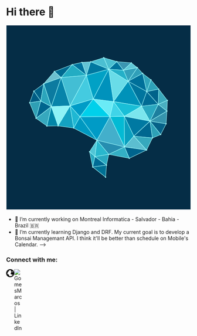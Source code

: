 # Hi there 👋

[<svg xmlns="http://www.w3.org/2000/svg" width="512" height="512" viewBox="0 0 135.467 135.467"><defs><linearGradient id="a"><stop offset="0" stop-color="#8af7eb"/><stop offset="1" stop-color="#8af7eb" stop-opacity="0"/></linearGradient></defs><path d="M.108.108h135.25v135.25H.109z" fill="#052d46" stroke="#f8f7f7" stroke-width=".21571207999999997"/><g class="brain" transform="translate(-22.475 -171.62) scale(1.08838)"><path d="M95.24 182.311l-5.499 5.143-3.31-7.791z" fill="#4bbfd1" stroke="#a7ffff" stroke-width=".265" stroke-linecap="round" stroke-linejoin="round"/><path d="M104.994 183.139l-5.262 4.966-4.493-5.794z" fill="#3b96b2" stroke="#a7ffff" stroke-width=".265" stroke-linecap="round" stroke-linejoin="round"/><path d="M77.563 182.43l-2.838 9.163-3.015-8.75z" fill="#64c4d5" stroke="#a7ffff" stroke-width=".265" stroke-linecap="round" stroke-linejoin="round"/><path d="M89.741 187.454l-12.178-5.025 8.869-2.766z" fill="#4bbfd2" stroke="#a7ffff" stroke-width=".265" stroke-linecap="round" stroke-linejoin="round"/><path d="M99.732 188.105l-9.99-.65 5.497-5.144z" fill="#00749d" stroke="#a7ffff" stroke-width=".265" stroke-linecap="round" stroke-linejoin="round"/><path d="M109.073 186.39l-9.341 1.715 5.262-4.966z" fill="#60c8d7" stroke="#a7ffff" stroke-width=".265" stroke-linecap="round" stroke-linejoin="round"/><path d="M65.207 184.321l-7.508 8.75-4.552-4.08z" fill="#006a91" stroke="#a7ffff" stroke-width=".265" stroke-linecap="round" stroke-linejoin="round"/><path d="M74.725 191.593l-9.518-7.272 6.503-1.478z" fill="#00739d" stroke="#a7ffff" stroke-width=".265" stroke-linecap="round" stroke-linejoin="round"/><path d="M109.073 186.39l-6.208 9.164-3.133-7.45z" fill="#33a1bb" stroke="#a7ffff" stroke-width=".265" stroke-linecap="round" stroke-linejoin="round"/><path d="M89.741 187.454l-15.016 4.139 2.838-9.164z" fill="#0078a0" stroke="#a7ffff" stroke-width=".265" stroke-linecap="round" stroke-linejoin="round"/><path d="M112.62 190.233l-9.755 5.32 6.208-9.163z" fill="#309fb9" stroke="#a7ffff" stroke-width=".265" stroke-linecap="round" stroke-linejoin="round"/><path d="M57.7 193.07l-11.706 4.198 7.153-8.277z" fill="#6dbfcf" stroke="#a7ffff" stroke-width=".265" stroke-linecap="round" stroke-linejoin="round"/><path d="M74.725 191.593L57.7 193.07l7.508-8.75z" fill="#23acc3" stroke="#a7ffff" stroke-width=".265" stroke-linecap="round" stroke-linejoin="round"/><path d="M102.865 195.554l-13.124-8.1 9.991.65z" fill="#24b0c8" stroke="#a7ffff" stroke-width=".265" stroke-linecap="round" stroke-linejoin="round"/><path d="M115.398 202.53l-2.778-12.297 5.616 4.375z" fill="#30a4bb" stroke="#a7ffff" stroke-width=".265" stroke-linecap="round" stroke-linejoin="round"/><path d="M123.438 200.815l-8.04 1.714 2.838-7.921z" fill="#2ea1b8" stroke="#a7ffff" stroke-width=".265" stroke-linecap="round" stroke-linejoin="round"/><path d="M115.398 202.53l-12.533-6.976 9.755-5.321z" fill="#00709a" stroke="#a7ffff" stroke-width=".265" stroke-linecap="round" stroke-linejoin="round"/><path d="M89.741 187.454l-10.405 20.041-4.61-15.902z" fill="#01a1c5" stroke="#a7ffff" stroke-width=".265" stroke-linecap="round" stroke-linejoin="round"/><path d="M45.994 197.268l-2.01 11.587-4.67-6.68z" fill="#006289" stroke="#a7ffff" stroke-width=".265" stroke-linecap="round" stroke-linejoin="round"/><path d="M92.993 209.269l-3.252-21.815 13.124 8.1z" fill="#69dce8" stroke="#a7ffff" stroke-width=".265" stroke-linecap="round" stroke-linejoin="round"/><path d="M92.993 209.269l-13.657-1.774 10.405-20.04z" fill="#0092bc" stroke="#a7ffff" stroke-width=".265" stroke-linecap="round" stroke-linejoin="round"/><path d="M129.291 208.441l-6.148 2.66.295-10.286z" fill="#3aa8bb" stroke="#a7ffff" stroke-width=".265" stroke-linecap="round" stroke-linejoin="round"/><path d="M43.984 208.855l-7.508 1.182 2.837-7.862z" fill="#005c84" stroke="#a7ffff" stroke-width=".265" stroke-linecap="round" stroke-linejoin="round"/><path d="M123.143 211.102l-7.745-8.573 8.04-1.714z" fill="#00638b" stroke="#a7ffff" stroke-width=".265" stroke-linecap="round" stroke-linejoin="round"/><path d="M74.725 191.593L63.73 212.107 57.7 193.07z" fill="#43bed4" stroke="#a7ffff" stroke-width=".265" stroke-linecap="round" stroke-linejoin="round"/><path d="M51.078 212.639l-7.094-3.784 2.01-11.587z" fill="#2ca5bc" stroke="#a7ffff" stroke-width=".265" stroke-linecap="round" stroke-linejoin="round"/><path d="M57.7 193.07l-6.622 19.569-5.084-15.371z" fill="#0c7ba0" stroke="#a7ffff" stroke-width=".265" stroke-linecap="round" stroke-linejoin="round"/><path d="M79.336 207.495l-15.607 4.612 10.996-20.514z" fill="#44cbe0" stroke="#a7ffff" stroke-width=".265" stroke-linecap="round" stroke-linejoin="round"/><path d="M111.851 212.402l-8.986-16.848 12.533 6.975z" fill="#00759e" stroke="#a7ffff" stroke-width=".265" stroke-linecap="round" stroke-linejoin="round"/><path d="M63.73 212.107l-12.652.532 6.621-19.568z" fill="#0784aa" stroke="#a7ffff" stroke-width=".265" stroke-linecap="round" stroke-linejoin="round"/><path d="M123.143 211.102l-11.292 1.3 3.547-9.873z" fill="#006b94" stroke="#a7ffff" stroke-width=".265" stroke-linecap="round" stroke-linejoin="round"/><path d="M128.995 215.654l-5.852-4.552 6.148-2.66z" fill="#49afc1" stroke="#a7ffff" stroke-width=".265" stroke-linecap="round" stroke-linejoin="round"/><path d="M111.851 212.402l-18.858-3.133 9.872-13.715z" fill="#0092b9" stroke="#a7ffff" stroke-width=".265" stroke-linecap="round" stroke-linejoin="round"/><path d="M111.851 212.402l-11.587 6.74-7.271-9.873z" fill="#19bed7" stroke="#a7ffff" stroke-width=".265" stroke-linecap="round" stroke-linejoin="round"/><path d="M79.336 207.495l-8.926 12.001-6.68-7.39z" fill="#009cc7" stroke="#a7ffff" stroke-width=".265" stroke-linecap="round" stroke-linejoin="round"/><path d="M43.984 208.855l-3.193 11.646-4.315-10.464z" fill="#2f9fb5" stroke="#a7ffff" stroke-width=".265" stroke-linecap="round" stroke-linejoin="round"/><path d="M90.628 219.378l-11.292-11.883 13.657 1.774z" fill="#6aebf6" stroke="#a7ffff" stroke-width=".265" stroke-linecap="round" stroke-linejoin="round"/><path d="M100.264 219.142l-9.636.236 2.365-10.11z" fill="#40d4e8" stroke="#a7ffff" stroke-width=".265" stroke-linecap="round" stroke-linejoin="round"/><path d="M51.078 212.639L40.79 220.5l3.193-11.646z" fill="#00648d" stroke="#a7ffff" stroke-width=".265" stroke-linecap="round" stroke-linejoin="round"/><path d="M123.143 211.102l-5.557 11.35-5.735-10.05z" fill="#2aa8c0" stroke="#a7ffff" stroke-width=".265" stroke-linecap="round" stroke-linejoin="round"/><path d="M128.995 215.654l-11.41 6.798 5.558-11.35z" fill="#1d7f9e" stroke="#a7ffff" stroke-width=".265" stroke-linecap="round" stroke-linejoin="round"/><path d="M48.122 225.704l-7.33-5.203 10.286-7.862z" fill="#36a8be" stroke="#a7ffff" stroke-width=".265" stroke-linecap="round" stroke-linejoin="round"/><path d="M63.73 212.107l-8.1 13.478-4.552-12.946z" fill="#8ef2f6" stroke="#a7ffff" stroke-width=".265" stroke-linecap="round" stroke-linejoin="round"/><path d="M128.463 224.226l-10.877-1.774 11.41-6.798z" fill="#3594ad" stroke="#a7ffff" stroke-width=".265" stroke-linecap="round" stroke-linejoin="round"/><path d="M55.63 225.585l-7.508.119 2.956-13.065z" fill="#0386a8" stroke="#a7ffff" stroke-width=".265" stroke-linecap="round" stroke-linejoin="round"/><path d="M90.628 219.378l-20.218.118 8.926-12z" fill="#00d0eb" stroke="#a7ffff" stroke-width=".265" stroke-linecap="round" stroke-linejoin="round"/><path d="M66.153 227.063l-2.424-14.956 6.68 7.39z" fill="#1fb7d3" stroke="#a7ffff" stroke-width=".265" stroke-linecap="round" stroke-linejoin="round"/><path d="M66.153 227.063l-10.523-1.478 8.1-13.478z" fill="#14a2c2" stroke="#a7ffff" stroke-width=".265" stroke-linecap="round" stroke-linejoin="round"/><path d="M117.586 222.452l-17.322-3.31 11.587-6.74z" fill="#7be5ed" stroke="#a7ffff" stroke-width=".265" stroke-linecap="round" stroke-linejoin="round"/><path d="M124.798 231.438l-7.212-8.986 10.877 1.774z" fill="#066288" stroke="#a7ffff" stroke-width=".265" stroke-linecap="round" stroke-linejoin="round"/><path d="M117.586 222.452l-10.878 10.11-6.444-13.42z" fill="#0079a2" stroke="#a7ffff" stroke-width=".265" stroke-linecap="round" stroke-linejoin="round"/><path d="M124.798 231.438l-5.557 2.306-1.655-11.292z" fill="#2ea1b7" stroke="#a7ffff" stroke-width=".265" stroke-linecap="round" stroke-linejoin="round"/><path d="M81.82 235.28l-11.41-15.784 20.218-.118z" fill="#009bc6" stroke="#a7ffff" stroke-width=".265" stroke-linecap="round" stroke-linejoin="round"/><path d="M119.241 233.744l-12.533-1.183 10.878-10.109z" fill="#006790" stroke="#a7ffff" stroke-width=".265" stroke-linecap="round" stroke-linejoin="round"/><path d="M81.82 235.28l-15.667-8.217 4.257-7.567z" fill="#0099c1" stroke="#a7ffff" stroke-width=".265" stroke-linecap="round" stroke-linejoin="round"/><path d="M100.382 239.774l-.118-20.632 6.444 13.42z" fill="#0a9ebe" stroke="#a7ffff" stroke-width=".265" stroke-linecap="round" stroke-linejoin="round"/><path d="M100.382 239.774l-9.754-20.396 9.636-.236z" fill="#03bad4" stroke="#a7ffff" stroke-width=".265" stroke-linecap="round" stroke-linejoin="round"/><path d="M115.28 241.902l-8.572-9.34 12.533 1.182z" fill="#36a8bd" stroke="#a7ffff" stroke-width=".265" stroke-linecap="round" stroke-linejoin="round"/><path d="M100.382 239.774L81.82 235.28l8.809-15.903z" fill="#43afcb" stroke="#a7ffff" stroke-width=".265" stroke-linecap="round" stroke-linejoin="round"/><path d="M100.382 239.774L89.8 244.799l-7.98-9.518z" fill="#268db0" stroke="#a7ffff" stroke-width=".265" stroke-linecap="round" stroke-linejoin="round"/><path d="M81.82 235.28l-1.301 11.056-3.666-3.31z" fill="#51c5d6" stroke="#a7ffff" stroke-width=".265" stroke-linecap="round" stroke-linejoin="round"/><path d="M115.28 241.902l-14.898-2.128 6.326-7.213z" fill="#5cbed0" stroke="#a7ffff" stroke-width=".265" stroke-linecap="round" stroke-linejoin="round"/><path d="M89.8 244.799l-9.281 1.537 1.3-11.055z" fill="#29b7cd" stroke="#a7ffff" stroke-width=".265" stroke-linecap="round" stroke-linejoin="round"/><path d="M115.28 241.902l-11.646 5.557-3.252-7.685z" fill="#00648d" stroke="#a7ffff" stroke-width=".265" stroke-linecap="round" stroke-linejoin="round"/><path d="M88.263 252.07l-7.744-5.734 9.281-1.537z" fill="#2aa9c1" stroke="#a7ffff" stroke-width=".265" stroke-linecap="round" stroke-linejoin="round"/><path d="M103.634 247.46L89.8 244.798l10.582-5.025z" fill="#34afc5" stroke="#a7ffff" stroke-width=".265" stroke-linecap="round" stroke-linejoin="round"/><path d="M78.982 253.312l-2.129-10.287 3.666 3.31z" fill="#29a9c1" stroke="#a7ffff" stroke-width=".265" stroke-linecap="round" stroke-linejoin="round"/><path d="M88.263 252.07l-9.281 1.242 1.537-6.976z" fill="#006b95" stroke="#a7ffff" stroke-width=".265" stroke-linecap="round" stroke-linejoin="round"/><path d="M87.672 260.17l-8.69-6.858 9.281-1.242z" fill="#007094" stroke="#a7ffff" stroke-width=".265" stroke-linecap="round" stroke-linejoin="round"/><circle r=".414" cy="179.663" cx="-86.432" transform="scale(-1 1)" fill="#a7ffff"/><circle r=".414" cy="182.429" cx="-77.563" transform="scale(-1 1)" fill="#a7ffff"/><circle r=".414" cy="191.593" cx="-74.725" transform="scale(-1 1)" fill="#a7ffff"/><circle r=".414" cy="182.843" cx="-71.71" transform="scale(-1 1)" fill="#a7ffff"/><circle r=".414" cy="184.321" cx="-65.207" transform="scale(-1 1)" fill="#a7ffff"/><circle r=".414" cy="193.071" cx="-57.699" transform="scale(-1 1)" fill="#a7ffff"/><circle r=".414" cy="188.991" cx="-53.147" transform="scale(-1 1)" fill="#a7ffff"/><circle r=".414" cy="187.454" cx="-89.741" transform="scale(-1 1)" fill="#a7ffff"/><circle r=".414" cy="182.311" cx="-95.239" transform="scale(-1 1)" fill="#a7ffff"/><circle r=".414" cy="183.139" cx="-104.994" transform="scale(-1 1)" fill="#a7ffff"/><circle r=".414" cy="186.39" cx="-109.073" transform="scale(-1 1)" fill="#a7ffff"/><circle r=".414" cy="188.105" cx="-99.732" transform="scale(-1 1)" fill="#a7ffff"/><circle r=".414" cy="195.554" cx="-102.865" transform="scale(-1 1)" fill="#a7ffff"/><circle r=".414" cy="190.233" cx="-112.62" transform="scale(-1 1)" fill="#a7ffff"/><circle r=".414" cy="194.608" cx="-118.236" transform="scale(-1 1)" fill="#a7ffff"/><circle r=".414" cy="202.529" cx="-115.398" transform="scale(-1 1)" fill="#a7ffff"/><circle r=".414" cy="200.815" cx="-123.438" transform="scale(-1 1)" fill="#a7ffff"/><circle r=".414" cy="211.102" cx="-123.143" transform="scale(-1 1)" fill="#a7ffff"/><circle r=".414" cy="208.441" cx="-129.291" transform="scale(-1 1)" fill="#a7ffff"/><circle r=".414" cy="215.654" cx="-128.995" transform="scale(-1 1)" fill="#a7ffff"/><circle r=".414" cy="212.402" cx="-111.851" transform="scale(-1 1)" fill="#a7ffff"/><circle r=".414" cy="222.452" cx="-117.586" transform="scale(-1 1)" fill="#a7ffff"/><circle r=".414" cy="224.226" cx="-128.463" transform="scale(-1 1)" fill="#a7ffff"/><circle r=".414" cy="231.438" cx="-124.798" transform="scale(-1 1)" fill="#a7ffff"/><circle r=".414" cy="233.744" cx="-119.241" transform="scale(-1 1)" fill="#a7ffff"/><circle r=".414" cy="219.142" cx="-100.264" transform="scale(-1 1)" fill="#a7ffff"/><circle r=".414" cy="219.378" cx="-90.628" transform="scale(-1 1)" fill="#a7ffff"/><circle r=".414" cy="209.269" cx="-92.993" transform="scale(-1 1)" fill="#a7ffff"/><circle r=".414" cy="207.495" cx="-79.336" transform="scale(-1 1)" fill="#a7ffff"/><circle r=".414" cy="212.107" cx="-63.729" transform="scale(-1 1)" fill="#a7ffff"/><circle r=".414" cy="197.268" cx="-45.994" transform="scale(-1 1)" fill="#a7ffff"/><circle r=".414" cy="208.855" cx="-43.984" transform="scale(-1 1)" fill="#a7ffff"/><circle r=".414" cy="202.175" cx="-39.313" transform="scale(-1 1)" fill="#a7ffff"/><circle r=".414" cy="210.037" cx="-36.476" transform="scale(-1 1)" fill="#a7ffff"/><circle r=".414" cy="220.501" cx="-40.791" transform="scale(-1 1)" fill="#a7ffff"/><circle r=".414" cy="212.639" cx="-51.078" transform="scale(-1 1)" fill="#a7ffff"/><circle r=".414" cy="225.704" cx="-48.122" transform="scale(-1 1)" fill="#a7ffff"/><circle r=".414" cy="225.585" cx="-55.63" transform="scale(-1 1)" fill="#a7ffff"/><circle r=".414" cy="227.063" cx="-66.153" transform="scale(-1 1)" fill="#a7ffff"/><circle r=".414" cy="219.496" cx="-70.41" transform="scale(-1 1)" fill="#a7ffff"/><circle r=".414" cy="235.281" cx="-81.819" transform="scale(-1 1)" fill="#a7ffff"/><circle r=".414" cy="239.774" cx="-100.382" transform="scale(-1 1)" fill="#a7ffff"/><circle r=".414" cy="232.561" cx="-106.708" transform="scale(-1 1)" fill="#a7ffff"/><circle r=".414" cy="241.902" cx="-115.28" transform="scale(-1 1)" fill="#a7ffff"/><circle r=".414" cy="247.459" cx="-103.634" transform="scale(-1 1)" fill="#a7ffff"/><circle r=".414" cy="244.799" cx="-89.8" transform="scale(-1 1)" fill="#a7ffff"/><circle r=".414" cy="252.07" cx="-88.263" transform="scale(-1 1)" fill="#a7ffff"/><circle r=".414" cy="246.336" cx="-80.519" transform="scale(-1 1)" fill="#a7ffff"/><circle r=".414" cy="243.025" cx="-76.853" transform="scale(-1 1)" fill="#a7ffff"/><circle r=".414" cy="253.312" cx="-78.982" transform="scale(-1 1)" fill="#a7ffff"/><circle r=".414" cy="260.169" cx="-87.672" transform="scale(-1 1)" fill="#a7ffff"/></g></svg>][brain]


- 🔭 I’m currently working on Montreal Informatica - Salvador - Bahia - Brazil 🇧🇷
- 🌱 I’m currently learning Django and DRF. My current goal is to develop a Bonsai Managemant API. I think it'll be better than schedule on Mobile's Calendar.
-->

### Connect with me: 

[<img align="left" alt="GomesMarcos | CodePen" width="22px" src="https://raw.githubusercontent.com/iconic/open-iconic/master/svg/globe.svg" />][codepen]
[<img align="left" alt="GomesMarcos | LinkedIn" width="22px" src="https://cdn.jsdelivr.net/npm/simple-icons@v3/icons/linkedin.svg" />][linkedin]

[codepen]: https://codepen.io/gomesmarcos
[brain]: https://codepen.io/gomesmarcos/pen/XxzPRL
[linkedin]: https://www.linkedin.com/in/marcos-gomes-73a520122/


